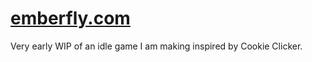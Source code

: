 # [emberfly.com](http://www.emberfly.com)
Very early WIP of an idle game I am making inspired by Cookie Clicker.

